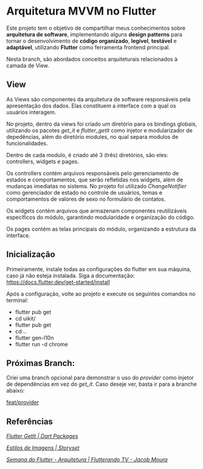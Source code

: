 # Arquitetura MVVM no Flutter


Este projeto tem o objetivo de compartilhar meus conhecimentos sobre **arquitetura de software**,  implementando alguns **design patterns** para tornar o desenvolvimento de **código organizado**, **legível**, **testável** e **adaptável**, utilizando **Flutter** como ferramenta frontend principal.

Nesta branch, são abordados conceitos arquiteturais relacionados à camada de View.

## View

As Views são componentes da arquitetura de software responsáveis pela apresentação dos dados. Elas constituem a interface com a qual os usuários interagem. 

No projeto, dentro da views foi criado um diretório para os bindings globais, utilizando os pacotes *get_it* e *flutter_getit* como injetor e modularizador de depedências, além do diretório modules, no qual separa modulos de funcionalidades. 

Dentro de cada modulo, é criado até 3 (três) diretórios, são eles: controllers, widgets e pages. 

Os controllers contém arquivos responsáveis pelo gerenciamento de estados e comportamentos, que serão refletidas nos widgets, além de mudanças imediatas no sistema. No projeto foi utilizado *ChangeNotifier* como gerenciador de estado no controle de usuários, temas e comportamentos de valores de sexo no formulário de contatos.

Os widgets contém arquivos que armazenam componentes reutilizáveis específicos do módulo, garantindo modularidade e organização do código.

Os pages contém as telas principais do módulo, organizando a estrutura da interface.

## Inicialização

Primeiramente, instale todas as configurações do flutter em sua máquina, caso já não esteja instalada. Siga a documentação: https://docs.flutter.dev/get-started/install

Após a configuração, volte ao projeto e execute os seguintes comandos no terminal:

- flutter pub get
- cd uikit/
- flutter pub get
- cd ..
- flutter gen-l10n
- flutter run -d chrome

## Próximas Branch:

Criei uma branch opcional para demonstrar o uso do *provider* como injetor de dependências em vez do *get_it*. Caso deseje ver, basta ir para a branche abaixo:

[feat/provider](https://github.com/lazaroalexandre/arquitetura_mvvm_flutter/tree/feat/provider)

## Referências

*[Flutter GetIt | Dart Packages](https://pub.dev/packages/flutter_getit)*

*[Estilos de Imagens | Storyset](https://storyset.com/)*

*[Semana do Flutter - Arquitetura | Flutterando TV - Jacob Moura](https://www.youtube.com/watch?v=8lqj7YQ71lo&list=PLlBnICoI-g-c_ZIHqzQjg5E4Re92-qYXn)*